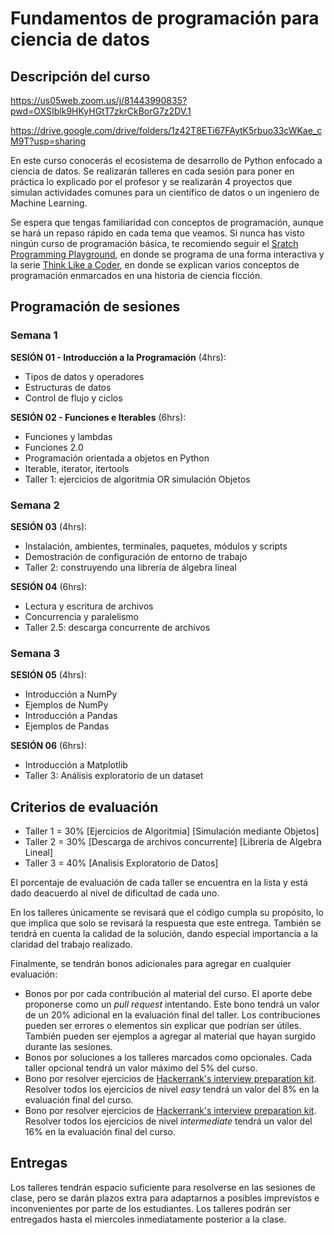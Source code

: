 # Fundamentos de programación para ciencia de datos

## Descripción del curso

https://us05web.zoom.us/j/81443990835?pwd=OXSIblk9HKyHGtT7zkrCkBorG7z2DV.1

https://drive.google.com/drive/folders/1z42T8ETi67FAytK5rbuo33cWKae_cM9T?usp=sharing

En este curso conocerás el ecosistema de desarrollo de Python enfocado a ciencia de datos. Se realizarán talleres en cada sesión para poner en práctica lo explicado por el profesor y se realizarán 4 proyectos que simulan actividades comunes para un científico de datos o un ingeniero de Machine Learning.

Se espera que tengas familiaridad con conceptos de programación, aunque se hará un repaso rápido en cada tema que veamos. Si nunca has visto ningún curso de programación básica, te recomiendo seguir el [Sratch Programming Playground](https://inventwithscratch.com/book/), en donde se programa de una forma interactiva y la serie [Think Like a Coder](https://www.youtube.com/playlist?list=PLJicmE8fK0EgogMqDYMgcADT1j5b911or), en donde se explican varios conceptos de programación enmarcados en una historia de ciencia ficción. 

## Programación de sesiones

### Semana 1
**SESIÓN 01 - Introducción a la Programación** (4hrs):
  - Tipos de datos y operadores
  - Estructuras de datos
  - Control de flujo y ciclos

**SESIÓN 02 - Funciones e Iterables** (6hrs):
  - Funciones y lambdas
  - Funciones 2.0
  - Programación orientada a objetos en Python
  - Iterable, iterator, itertools
  - Taller 1: ejercicios de algoritmia OR simulación Objetos

### Semana 2  
**SESIÓN 03** (4hrs):
  - Instalación, ambientes, terminales, paquetes, módulos y scripts
  - Demostración de configuración de entorno de trabajo
  - Taller 2: construyendo una librería de álgebra lineal 
  
**SESIÓN 04** (6hrs):
  - Lectura y escritura de archivos
  - Concurrencia y paralelismo
  - Taller 2.5: descarga concurrente de archivos

### Semana 3  
**SESIÓN 05** (4hrs):
  - Introducción a NumPy
  - Ejemplos de NumPy
  - Introducción a Pandas
  - Ejemplos de Pandas

**SESIÓN 06** (6hrs):
  - Introducción a Matplotlib
  - Taller 3: Análisis exploratorio de un dataset

## Criterios de evaluación

- Taller 1 = 30% [Ejercicios de Algoritmia] [Simulación mediante Objetos]
- Taller 2 = 30% [Descarga de archivos concurrente] [Libreria de Algebra Lineal]
- Taller 3 = 40% [Analisis Exploratorio de Datos]

El porcentaje de evaluación de cada taller se encuentra en la lista y está dado deacuerdo al nivel de dificultad de cada uno. 

En los talleres únicamente se revisará que el código cumpla su propósito, lo que implica que solo se revisará la respuesta que este entrega. También se tendrá en cuenta la calidad de la solución, dando especial importancia a la claridad del trabajo realizado.

Finalmente, se tendrán bonos adicionales para agregar en cualquier evaluación:

- Bonos por por cada contribución al material del curso. El aporte debe proponerse como un *pull request* intentando. Este bono tendrá un valor de un 20% adicional en la evaluación final del taller. Los contribuciones pueden ser errores o elementos sin explicar que podrían ser útiles. También pueden ser ejemplos a agregar al material que hayan surgido durante las sesiones.
- Bonos por soluciones a los talleres marcados como opcionales. Cada taller opcional tendrá un valor máximo del 5% del curso. 
- Bono por resolver ejercicios de [Hackerrank's interview preparation kit](https://www.hackerrank.com/interview/interview-preparation-kit). Resolver todos los ejercicios de nivel *easy* tendrá un valor del 8% en la evaluación final del curso.
- Bono por resolver ejercicios de [Hackerrank's interview preparation kit](https://www.hackerrank.com/interview/interview-preparation-kit). Resolver todos los ejercicios de nivel *intermediate*  tendrá un valor del 16% en la evaluación final del curso.


## Entregas

Los talleres tendrán espacio suficiente para resolverse en las sesiones de clase, pero se darán plazos extra para adaptarnos a posibles imprevistos e inconvenientes por parte de los estudiantes. Los talleres podrán ser entregados hasta el miercoles inmediatamente posterior a la clase.



